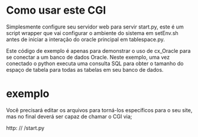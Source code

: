 # Como usar este CGI

Simplesmente configure seu servidor web para servir start.py, este é um script wrapper que vai configurar o ambiente do sistema em setEnv.sh antes de iniciar a interação do oracle principal em tablespace.py.

Este código de exemplo é apenas para demonstrar o uso de cx_Oracle para se conectar a um banco de dados Oracle. Neste exemplo, uma vez conectado o python executa uma consulta SQL para obter o tamanho do espaço de tabela para todas as tabelas em seu banco de dados.

# exemplo 
Você precisará editar os arquivos para torná-los específicos para o seu site, mas no final deverá ser capaz de chamar o CGI via;

http: // <yourDomain> /start.py
